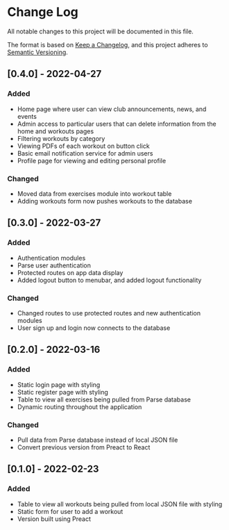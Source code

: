 # Change Log
All notable changes to this project will be documented in this file.

The format is based on [Keep a Changelog](https://keepachangelog.com/en/1.0.0/),
and this project adheres to [Semantic Versioning](https://semver.org/spec/v2.0.0.html).

## [0.4.0] - 2022-04-27
### Added
* Home page where user can view club announcements, news, and events
* Admin access to particular users that can delete information from the home and workouts pages
* Filtering workouts by category
* Viewing PDFs of each workout on button click
* Basic email notification service for admin users
* Profile page for viewing and editing personal profile

### Changed
* Moved data from exercises module into workout table
* Adding workouts form now pushes workouts to the database

## [0.3.0] - 2022-03-27
### Added
* Authentication modules
* Parse user authentication
* Protected routes on app data display
* Added logout button to menubar, and added logout functionality

### Changed
* Changed routes to use protected routes and new authentication modules
* User sign up and login now connects to the database

## [0.2.0] - 2022-03-16
### Added
* Static login page with styling
* Static register page with styling
* Table to view all exercises being pulled from Parse database
* Dynamic routing throughout the application

### Changed
* Pull data from Parse database instead of local JSON file
* Convert previous version from Preact to React

## [0.1.0] - 2022-02-23
### Added
* Table to view all workouts being pulled from local JSON file with styling
* Static form for user to add a workout
* Version built using Preact